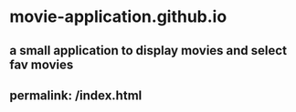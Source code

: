 # movie-application.github.io
a small application to display movies and select fav movies
---
permalink: /index.html
---
